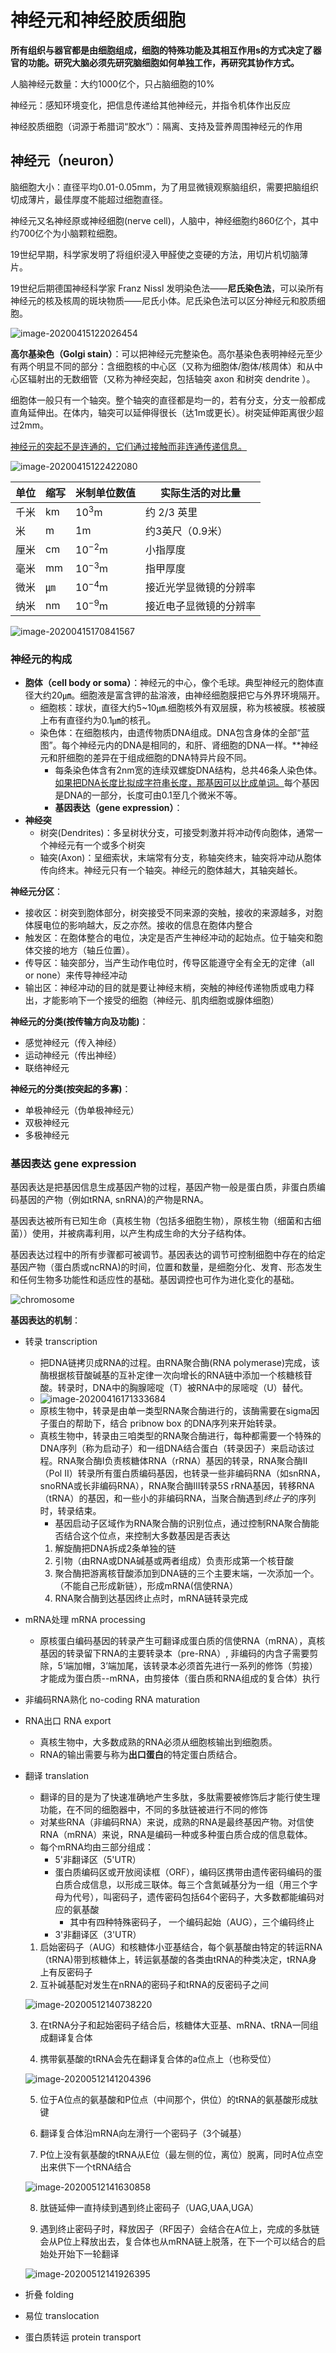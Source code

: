 <head>
    <script src="https://cdn.mathjax.org/mathjax/latest/MathJax.js?config=TeX-AMS-MML_HTMLorMML" type="text/javascript"></script>
    <script type="text/x-mathjax-config">
        MathJax.Hub.Config({
            tex2jax: {
            skipTags: ['script', 'noscript', 'style', 'textarea', 'pre'],
            inlineMath: [['$','$']]
            }
        });
    </script>
      <script src="https://unpkg.com/mermaid@8.0.0/dist/mermaid.min.js"></script>
      <script>mermaid.initialize({startOnLoad:true});</script>
</head>

# 神经元和神经胶质细胞

**所有组织与器官都是由细胞组成，细胞的特殊功能及其相互作用s的方式决定了器官的功能。研究大脑必须先研究脑细胞如何单独工作，再研究其协作方式。**

人脑神经元数量：大约1000亿个，只占脑细胞的10%

神经元：感知环境变化，把信息传递给其他神经元，并指令机体作出反应

神经胶质细胞（词源于希腊词“胶水”）：隔离、支持及营养周围神经元的作用

## 神经元（neuron）

脑细胞大小：直径平均0.01-0.05mm，为了用显微镜观察脑组织，需要把脑组织切成薄片，最佳厚度不能超过细胞直径。

神经元又名神经原或神经细胞(nerve cell)，人脑中，神经细胞约860亿个，其中约700亿个为小脑颗粒细胞。

19世纪早期，科学家发明了将组织浸入甲醛使之变硬的方法，用切片机切脑薄片。

19世纪后期德国神经科学家 Franz Nissl 发明染色法——**尼氏染色法**，可以染所有神经元的核及核周的斑块物质——尼氏小体。尼氏染色法可以区分神经元和胶质细胞。

![image-20200415122026454](chapter1.assets/image-20200415122026454.png)

**高尔基染色（Golgi stain）**：可以把神经元完整染色。高尔基染色表明神经元至少有两个明显不同的部分：含细胞核的中心区（又称为细胞体/胞体/核周体）和从中心区辐射出的无数细管（又称为神经突起，包括轴突 axon 和树突 dendrite ）。

细胞体一般只有一个轴突。整个轴突的直径都是均一的，若有分支，分支一般都成直角延伸出。在体内，轴突可以延伸得很长（达1m或更长）。树突延伸距离很少超过2mm。

<u>神经元的突起不是连通的，它们通过接触而非连通传递信息。</u>

![image-20200415122422080](chapter1.assets/image-20200415122422080.png)

| 单位 | 缩写 | 米制单位数值 | 实际生活的对比量       |
| ---- | ---- | ------------ | ---------------------- |
| 千米 | km   | $10^3$m      | 约 2/3 英里            |
| 米   | m    | 1m           | 约3英尺（0.9米）       |
| 厘米 | cm   | $10^{-2}$m   | 小指厚度               |
| 毫米 | mm   | $10^{-3}$m   | 指甲厚度               |
| 微米 | ㎛   | $10^{-4}$m   | 接近光学显微镜的分辨率 |
| 纳米 | nm   | $10^{-9}$m   | 接近电子显微镜的分辨率 |

![image-20200415170841567](chapter1.assets/image-20200415170841567.png)

### 神经元的构成

- **胞体（cell body or soma）**：神经元的中心，像个毛球。典型神经元的胞体直径大约20㎛。细胞液是富含钾的盐溶液，由神经细胞膜把它与外界环境隔开。
  - 细胞核：球状，直径大约5~10㎛.细胞核外有双层膜，称为核被膜。核被膜上布有直径约为0.1㎛的核孔。
  - 染色体：在细胞核内，由遗传物质DNA组成。DNA包含身体的全部“蓝图”。每个神经元内的DNA是相同的，和肝、肾细胞的DNA一样。**神经元和肝细胞的差异在于组成细胞的DNA特异片段不同。
    - 每条染色体含有2nm宽的连续双螺旋DNA结构，总共46条人染色体。<u>如果把DNA长度比拟成字符串长度，那基因可以比成单词。</u>每个基因是DNA的一部分，长度可由0.1至几个微米不等。
    - **基因表达（gene expression）**：
- **神经突**
  - 树突(Dendrites)：多呈树状分支，可接受刺激并将冲动传向胞体，通常一个神经元有一个或多个树突
  - 轴突(Axon)：呈细索状，末端常有分支，称轴突终末，轴突将冲动从胞体传向终末。神经元只有一个轴突。神经元的胞体越大，其轴突越长。

**神经元分区**：

- 接收区：树突到胞体部分，树突接受不同来源的突触，接收的来源越多，对胞体膜电位的影响越大，反之亦然。接收的信息在胞体内整合
- 触发区：在胞体整合的电位，决定是否产生神经冲动的起始点。位于轴突和胞体交接的地方（轴丘位置）。
- 传导区：轴突部分，当产生动作电位时，传导区能遵守全有全无的定律（all or none）来传导神经冲动
- 输出区：神经冲动的目的就是要让神经末梢，突触的神经传递物质或电力释出，才能影响下一个接受的细胞（神经元、肌肉细胞或腺体细胞）

**神经元的分类(按传输方向及功能)**：

- 感觉神经元（传入神经）
- 运动神经元（传出神经）
- 联络神经元

**神经元的分类(按突起的多寡)**：

- 单极神经元（伪单极神经元）
- 双极神经元
- 多极神经元

### 基因表达 gene expression

基因表达是把基因信息生成基因产物的过程，基因产物一般是蛋白质，非蛋白质编码基因的产物（例如tRNA, snRNA)的产物是RNA。

基因表达被所有已知生命（真核生物（包括多细胞生物），原核生物（细菌和古细菌））使用，并被病毒利用，以产生构成生命的大分子结构体。

基因表达过程中的所有步骤都可被调节。基因表达的调节可控制细胞中存在的给定基因产物（蛋白质或ncRNA)的时间，位置和数量，是细胞分化、发育、形态发生和任何生物多功能性和适应性的基础。基因调控也可作为进化变化的基础。

![chromosome](chapter1.assets/chromosome.jpg)

**基因表达的机制**：

- 转录 transcription
  - 把DNA链拷贝成RNA的过程。由RNA聚合酶(RNA polymerase)完成，该酶根据核苷酸碱基的互补定律一次向增长的RNA链中添加一个核糖核苷酸。转录时，DNA中的胸腺嘧啶（T）被RNA中的尿嘧啶（U）替代。
  - ![image-20200416171333684](chapter1.assets/image-20200416171333684.png)
  - 原核生物中，转录是由单一类型RNA聚合酶进行的，该酶需要在sigma因子蛋白的帮助下，结合 pribnow box 的DNA序列来开始转录。
  - 真核生物中，转录由三咱类型的RNA聚合酶进行，每种都需要一个特殊的DNA序列（称为启动子）和一组DNA结合蛋白（转录因子）来启动该过程。RNA聚合酶I负责核糖体RNA（rRNA）基因的转录，RNA聚合酶II（Pol II）转录所有蛋白质编码基因，也转录一些非编码RNA（如snRNA，snoRNA或长非编码RNA），RNA聚合酶III转录5S rRNA基因，转移RNA（tRNA）的基因，和一些小的非编码RNA，当聚合酶遇到*终止子*的序列时，转录结束。
    - 基因启动子区域作为RNA聚合酶的识别位点，通过控制RNA聚合酶能否结合这个位点，来控制大多数基因是否表达
    1. 解旋酶把DNA拆成2条单独的链
    2. 引物（由RNA或DNA碱基或两者组成）负责形成第一个核苷酸
    3. 聚合酶把游离核苷酸添加到DNA链的三个主要末端，一次添加一个。（不能自己形成新链），形成mRNA(信使RNA）
    4. RNA聚合酶到达基因终止点时，mRNA链转录完成
  
- mRNA处理 mRNA processing
  
  - 原核蛋白编码基因的转录产生可翻译成蛋白质的信使RNA（mRNA），真核基因的转录留下RNA的主要转录本（pre-RNA）, 非编码的内含子需要剪除，5‘端加帽，3’端加尾，该转录本必须首先进行一系列的修饰（剪接）才能成为蛋白质--mRNA，由剪接体（蛋白质和RNA组成的复合体）执行
  
- 非编码RNA熟化  no-coding RNA maturation

- RNA出口 RNA export
  - 真核生物中，大多数成熟的RNA必须从细胞核输出到细胞质。
  - RNA的输出需要与称为**出口蛋白**的特定蛋白质结合。
  
- 翻译 translation

  - 翻译的目的是为了快速准确地产生多肽，多肽需要被修饰后才能行使生理功能，在不同的细胞器中，不同的多肽链被进行不同的修饰
  - 对某些RNA（非编码RNA）来说，成熟的RNA是最终基因产物。对信使RNA（mRNA）来说，RNA是编码一种或多种蛋白质合成的信息载体。
  - 每个mRNA均由三部分组成：
    - 5'非翻译区（5'UTR）
    - 蛋白质编码区或开放阅读框（ORF），编码区携带由遗传密码编码的蛋白质合成信息，以形成三联体。每三个含氮碱基分为一组（用三个字母为代号），叫密码子，遗传密码包括64个密码子，大多数都能编码对应的氨基酸
      - 其中有四种特殊密码子， 一个编码起始（AUG），三个编码终止
    - 3'非翻译区（3'UTR）

  1. 启始密码子（AUG）和核糖体小亚基结合，每个氨基酸由特定的转运RNA（tRNA)带到核糖体上，转运氨基酸的各类由tRNA的种类决定，tRNA身上有反密码子
  2. 互补碱基配对发生在nRNA的密码子和tRNA的反密码子之间

  ![image-20200512140738220](chapter1.assets/image-20200512140738220.png)

  3. 在tRNA分子和起始密码子结合后，核糖体大亚基、mRNA、tRNA一同组成翻译复合体

  4. 携带氨基酸的tRNA会先在翻译复合体的a位点上（也称受位）

  ![image-20200512141204396](chapter1.assets/image-20200512141204396.png)

  5. 位于A位点的氨基酸和P位点（中间那个，供位）的tRNA的氨基酸形成肽键

  6. 翻译复合体沿mRNA向左滑行一个密码子（3个碱基）

  7. P位上没有氨基酸的tRNA从E位（最左侧的位，离位）脱离，同时A位点空出来供下一个tRNA结合

  ![image-20200512141630858](chapter1.assets/image-20200512141630858.png)

  8. 肽链延伸一直持续到遇到终止密码子（UAG,UAA,UGA）

  9. 遇到终止密码子时，释放因子（RF因子）会结合在A位上，完成的多肽链会从P位上释放出去，复合体也从mRNA链上脱落，在下一个可以结合的启始处开始下一轮翻译

  ![image-20200512141926395](chapter1.assets/image-20200512141926395.png)

  

- 折叠 folding

- 易位 translocation

- 蛋白质转运 protein transport

